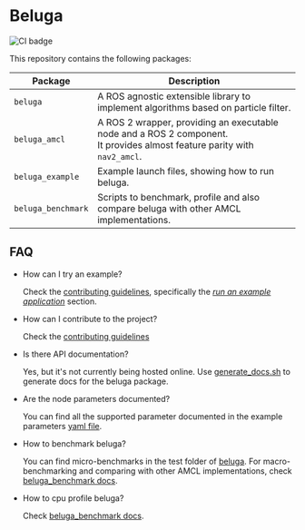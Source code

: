 # Beluga

![CI badge](https://github.com/ekumenlabs/beluga/actions/workflows/ci_pipeline.yml/badge.svg?event=push)

This repository contains the following packages:

| Package            | Description |
|--------------------| ------------|
| `beluga`           | A ROS agnostic extensible library to implement algorithms based on particle filter. |
| `beluga_amcl`      | A ROS 2 wrapper, providing an executable node and a ROS 2 component.<br> It provides almost feature parity with `nav2_amcl`. |
| `beluga_example`   | Example launch files, showing how to run beluga. |
| `beluga_benchmark` | Scripts to benchmark, profile and also compare beluga with other AMCL implementations. |

## FAQ

- How can I try an example?

  Check the [contributing guidelines](CONTRIBUTING.md), specifically the [_run an example application_](CONTRIBUTING.md#running_an_example) section.

- How can I contribute to the project?

  Check the [contributing guidelines](CONTRIBUTING.md)

- Is there API documentation?

  Yes, but it's not currently being hosted online.
  Use [generate_docs.sh](beluga/docs/generate_docs.sh) to generate docs for the beluga package.

- Are the node parameters documented?

  You can find all the supported parameter documented in the example parameters [yaml file](beluga_example/config/params.yaml).


- How to benchmark beluga?

  You can find micro-benchmarks in the test folder of [beluga](beluga/test/benchmark/).
  For macro-benchmarking and comparing with other AMCL implementations, check [beluga_benchmark docs](beluga_benchmark/docs/BENCHMARKING.md).

- How to cpu profile beluga?

  Check [beluga_benchmark docs](beluga_benchmark/docs/PROFILING.md).
